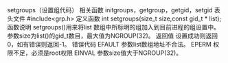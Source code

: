 setgroups（设置组代码）
相关函数
initgroups，getgroup，getgid，setgid
表头文件
#include<grp.h>
定义函数
int setgroups(size_t size,const gid_t * list);
函数说明
setgroups()用来将list 数组中所标明的组加入到目前进程的组设置中。参数size为list()的gid_t数目，最大值为NGROUP(32)。
返回值
设置成功则返回0，如有错误则返回-1。
错误代码
EFAULT 参数list数组地址不合法。
EPERM 权限不足，必须是root权限
EINVAL 参数size值大于NGROUP(32)。
